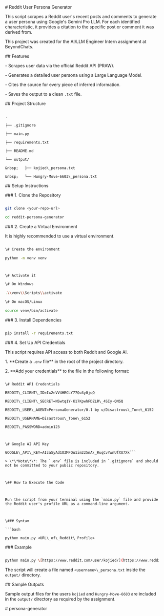 \# Reddit User Persona Generator



This script scrapes a Reddit user's recent posts and comments to generate a user persona using Google's Gemini Pro LLM. For each identified characteristic, it provides a citation to the specific post or comment it was derived from.



This project was created for the AI/LLM Engineer Intern assignment at BeyondChats.



\## Features



\- Scrapes user data via the official Reddit API (PRAW).

\- Generates a detailed user persona using a Large Language Model.

\- Cites the source for every piece of inferred information.

\- Saves the output to a clean `.txt` file.



\## Project Structure



```

.

├── .gitignore

├── main.py

├── requirements.txt

├── README.md

└── output/

&nbsp;   ├── kojied\_persona.txt

&nbsp;   └── Hungry-Move-6603\_persona.txt

```



\## Setup Instructions



\### 1. Clone the Repository



```bash

git clone <your-repo-url>

cd reddit-persona-generator

```



\### 2. Create a Virtual Environment



It is highly recommended to use a virtual environment.



```bash

\# Create the environment

python -m venv venv



\# Activate it

\# On Windows

.\\venv\\Scripts\\activate

\# On macOS/Linux

source venv/bin/activate

```



\### 3. Install Dependencies



```bash

pip install -r requirements.txt

```



\### 4. Set Up API Credentials



This script requires API access to both Reddit and Google AI.



1\.  \*\*Create a `.env` file\*\* in the root of the project directory.

2\.  \*\*Add your credentials\*\* to the file in the following format:



```env

\# Reddit API Credentials

REDDIT\_CLIENT\_ID=Ix2eVV4HECLY77Qo3y0jqQ

REDDIT\_CLIENT\_SECRET=NSwtq1Y-K17KpwhFDZLR\_4SIy-QNSQ

REDDIT\_USER\_AGENT=PersonaGenerator/0.1 by u/Disastrous\_Tone\_6152

REDDIT\_USERNAME=Disastrous\_Tone\_6152

REDDIT\_PASSWORD=admin123



\# Google AI API Key

GOOGLE\_API\_KEY=AIzaSyAd1O3MFQu1im225nA\_RuqCvYwnUfXU7Xk```

> \*\*Note\*\*: The `.env` file is included in `.gitignore` and should not be committed to your public repository.



\## How to Execute the Code



Run the script from your terminal using the `main.py` file and provide the Reddit user's profile URL as a command-line argument.



\### Syntax

```bash

python main.py <URL\_of\_Reddit\_Profile>

```



\### Example

```bash

python main.py \[https://www.reddit.com/user/kojied/](https://www.reddit.com/user/kojied/)

```



The script will create a file named `<username>\_persona.txt` inside the `output/` directory.



\## Sample Outputs



Sample output files for the users `kojied` and `Hungry-Move-6603` are included in the `output/` directory as required by the assignment.

#   p e r s o n a - g e n e r a t o r  
 
